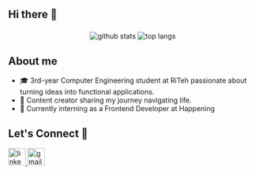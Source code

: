 <h2 align="left">Hi there 👋 </h2>

###

<div align="center">
  <img alt="github stats"src="https://github-readme-stats.vercel.app/api?username=Matej2405&show=prs_merged,prs_merged_percentage&show_icons=true&theme=transparent"/>
  <img alt="top langs"src="https://github-readme-stats.vercel.app/api/top-langs/?username=Matej2405&layout=compact"/>
</div>

###

## About me
 - 🎓 3rd-year Computer Engineering student at RiTeh passionate about turning ideas into functional applications.
- 🎥 Content creator sharing my journey navigating life.
- 💼 Currently interning as a Frontend Developer at Happening

###
## Let's Connect 🤝
<div align="left"> 
  <a href="https://www.linkedin.com/in/matej-brodarac-b866562ba/" target="_blank">
    <img src="https://img.shields.io/static/v1?message=LinkedIn&logo=linkedin&label=&color=0077B5&logoColor=white&labelColor=&style=for-the-badge" height="35" alt="linkedin logo"  />
  </a>
  <a href="mailto:matej.brodarac@gmail.com" target="_blank">
    <img src="https://img.shields.io/static/v1?message=Gmail&logo=gmail&label=&color=D14836&logoColor=white&labelColor=&style=for-the-badge" height="35" alt="gmail logo"  />
  </a>
  </div>


